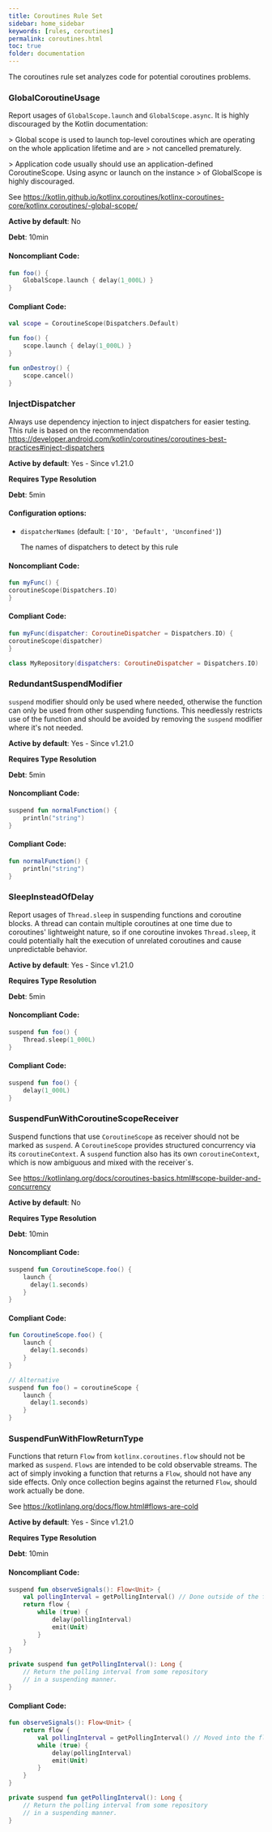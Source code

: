 ```yaml
---
title: Coroutines Rule Set
sidebar: home_sidebar
keywords: [rules, coroutines]
permalink: coroutines.html
toc: true
folder: documentation
---
```

The coroutines rule set analyzes code for potential coroutines problems.

### GlobalCoroutineUsage

Report usages of `GlobalScope.launch` and `GlobalScope.async`. It is highly discouraged by the Kotlin documentation:

&gt; Global scope is used to launch top-level coroutines which are operating on the whole application lifetime and are
&gt; not cancelled prematurely.

&gt; Application code usually should use an application-defined CoroutineScope. Using async or launch on the instance
&gt; of GlobalScope is highly discouraged.

See https://kotlin.github.io/kotlinx.coroutines/kotlinx-coroutines-core/kotlinx.coroutines/-global-scope/

**Active by default**: No

**Debt**: 10min

#### Noncompliant Code:

```kotlin
fun foo() {
    GlobalScope.launch { delay(1_000L) }
}
```

#### Compliant Code:

```kotlin
val scope = CoroutineScope(Dispatchers.Default)

fun foo() {
    scope.launch { delay(1_000L) }
}

fun onDestroy() {
    scope.cancel()
}
```

### InjectDispatcher

Always use dependency injection to inject dispatchers for easier testing.
This rule is based on the recommendation
https://developer.android.com/kotlin/coroutines/coroutines-best-practices#inject-dispatchers

**Active by default**: Yes - Since v1.21.0

**Requires Type Resolution**

**Debt**: 5min

#### Configuration options:

* ``dispatcherNames`` (default: ``['IO', 'Default', 'Unconfined']``)

  The names of dispatchers to detect by this rule

#### Noncompliant Code:

```kotlin
fun myFunc() {
coroutineScope(Dispatchers.IO)
}
```

#### Compliant Code:

```kotlin
fun myFunc(dispatcher: CoroutineDispatcher = Dispatchers.IO) {
coroutineScope(dispatcher)
}

class MyRepository(dispatchers: CoroutineDispatcher = Dispatchers.IO)
```

### RedundantSuspendModifier

`suspend` modifier should only be used where needed, otherwise the function can only be used from other suspending
functions. This needlessly restricts use of the function and should be avoided by removing the `suspend` modifier
where it's not needed.

**Active by default**: Yes - Since v1.21.0

**Requires Type Resolution**

**Debt**: 5min

#### Noncompliant Code:

```kotlin
suspend fun normalFunction() {
    println("string")
}
```

#### Compliant Code:

```kotlin
fun normalFunction() {
    println("string")
}
```

### SleepInsteadOfDelay

Report usages of `Thread.sleep` in suspending functions and coroutine blocks. A thread can
contain multiple coroutines at one time due to coroutines' lightweight nature, so if one
coroutine invokes `Thread.sleep`, it could potentially halt the execution of unrelated coroutines
and cause unpredictable behavior.

**Active by default**: Yes - Since v1.21.0

**Requires Type Resolution**

**Debt**: 5min

#### Noncompliant Code:

```kotlin
suspend fun foo() {
    Thread.sleep(1_000L)
}
```

#### Compliant Code:

```kotlin
suspend fun foo() {
    delay(1_000L)
}
```

### SuspendFunWithCoroutineScopeReceiver

Suspend functions that use `CoroutineScope` as receiver should not be marked as `suspend`.
A `CoroutineScope` provides structured concurrency via its `coroutineContext`. A `suspend`
function also has its own `coroutineContext`, which is now ambiguous and mixed with the
receiver`s.

See https://kotlinlang.org/docs/coroutines-basics.html#scope-builder-and-concurrency

**Active by default**: No

**Requires Type Resolution**

**Debt**: 10min

#### Noncompliant Code:

```kotlin
suspend fun CoroutineScope.foo() {
    launch {
      delay(1.seconds)
    }
}
```

#### Compliant Code:

```kotlin
fun CoroutineScope.foo() {
    launch {
      delay(1.seconds)
    }
}

// Alternative
suspend fun foo() = coroutineScope {
    launch {
      delay(1.seconds)
    }
}
```

### SuspendFunWithFlowReturnType

Functions that return `Flow` from `kotlinx.coroutines.flow` should not be marked as `suspend`.
`Flows` are intended to be cold observable streams. The act of simply invoking a function that
returns a `Flow`, should not have any side effects. Only once collection begins against the
returned `Flow`, should work actually be done.

See https://kotlinlang.org/docs/flow.html#flows-are-cold

**Active by default**: Yes - Since v1.21.0

**Requires Type Resolution**

**Debt**: 10min

#### Noncompliant Code:

```kotlin
suspend fun observeSignals(): Flow<Unit> {
    val pollingInterval = getPollingInterval() // Done outside of the flow builder block.
    return flow {
        while (true) {
            delay(pollingInterval)
            emit(Unit)
        }
    }
}

private suspend fun getPollingInterval(): Long {
    // Return the polling interval from some repository
    // in a suspending manner.
}
```

#### Compliant Code:

```kotlin
fun observeSignals(): Flow<Unit> {
    return flow {
        val pollingInterval = getPollingInterval() // Moved into the flow builder block.
        while (true) {
            delay(pollingInterval)
            emit(Unit)
        }
    }
}

private suspend fun getPollingInterval(): Long {
    // Return the polling interval from some repository
    // in a suspending manner.
}
```
